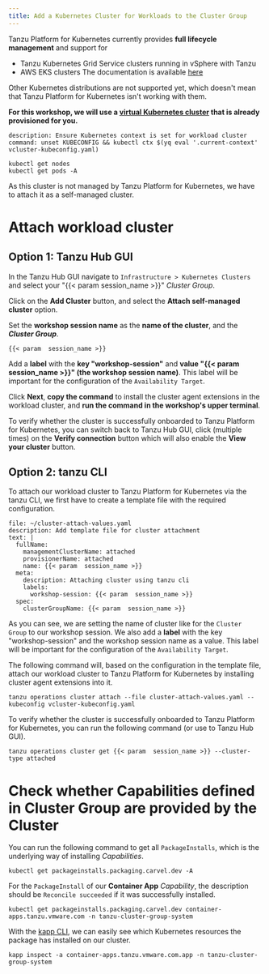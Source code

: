 ```yaml
---
title: Add a Kubernetes Cluster for Workloads to the Cluster Group
---
```


Tanzu Platform for Kubernetes currently provides **full lifecycle management** and support for 
- Tanzu Kubernetes Grid Service clusters running in vSphere with Tanzu
- AWS EKS clusters
The documentation is available [here](https://docs.vmware.com/en/VMware-Tanzu-Platform/services/create-manage-apps-tanzu-platform-k8s/how-to-create-clusters.html)

Other Kubernetes distributions are not supported yet, which doesn't mean that Tanzu Platform for Kubernetes isn't working with them.

**For this workshop, we will use a [virtual Kubernetes cluster](https://www.vcluster.com/) that is already provisioned for you.**

```terminal:execute
description: Ensure Kubernetes context is set for workload cluster
command: unset KUBECONFIG && kubectl ctx $(yq eval '.current-context' vcluster-kubeconfig.yaml)
```
```execute
kubectl get nodes
kubectl get pods -A
```

As this cluster is not managed by Tanzu Platform for Kubernetes, we have to attach it as a self-managed cluster.

# Attach workload cluster 
## Option 1: Tanzu Hub GUI

In the Tanzu Hub GUI navigate to `Infrastructure > Kubernetes Clusters` and select your "{{< param  session_name >}}" *Cluster Group*. 

Click on the **Add Cluster** button, and select the **Attach self-managed cluster** option.

Set the **workshop session name** as the **name of the cluster**, and the ***Cluster Group***.
```copy
{{< param  session_name >}}
```

Add a **label** with the **key "workshop-session"** and **value "{{< param  session_name >}}" (the workshop session name)**. This label will be important for the configuration of the `Availability Target`.

Click **Next**, **copy the command** to install the cluster agent extensions in the workload cluster, and **run the command in the workshop's upper terminal**.

To verify whether the cluster is successfully onboarded to Tanzu Platform for Kubernetes, you can switch back to Tanzu Hub GUI, click (multiple times) on the **Verify connection** button which will also enable the **View your cluster** button.

## Option 2: tanzu CLI
To attach our workload cluster to Tanzu Platform for Kubernetes via the tanzu CLI, we first have to create a template file with the required configuration.
```editor:append-lines-to-file
file: ~/cluster-attach-values.yaml
description: Add template file for cluster attachment
text: |
  fullName:
    managementClusterName: attached
    provisionerName: attached
    name: {{< param  session_name >}}
  meta:
    description: Attaching cluster using tanzu cli
    labels:
      workshop-session: {{< param  session_name >}}
  spec:
    clusterGroupName: {{< param  session_name >}}
```
As you can see, we are setting the name of cluster like for the `Cluster Group` to our workshop session. We also add a **label** with the key "workshop-session" and the workshop session name as a value. This label will be important for the configuration of the `Availability Target`.

The following command will, based on the configuration in the template file, attach our workload cluster to Tanzu Platform for Kubernetes by installing cluster agent extensions into it.
```execute
tanzu operations cluster attach --file cluster-attach-values.yaml --kubeconfig vcluster-kubeconfig.yaml
```

To verify whether the cluster is successfully onboarded to Tanzu Platform for Kubernetes, you can run the following command (or use to Tanzu Hub GUI).
```execute
tanzu operations cluster get {{< param  session_name >}} --cluster-type attached
```

# Check whether Capabilities defined in Cluster Group are provided by the Cluster
You can run the following command to get all `PackageInstalls`, which is the underlying way of installing *Capabilities*.
```execute
kubectl get packageinstalls.packaging.carvel.dev -A
```

For the `PackageInstall` of our **Container App** *Capability*, the description should be `Reconcile succeeded` if it was successfully installed.
```execute
kubectl get packageinstalls.packaging.carvel.dev container-apps.tanzu.vmware.com -n tanzu-cluster-group-system
```

With the [kapp CLI](https://carvel.dev/kapp/), we can easily see which Kubernetes resources the package has installed on our cluster.
```execute
kapp inspect -a container-apps.tanzu.vmware.com.app -n tanzu-cluster-group-system
```
